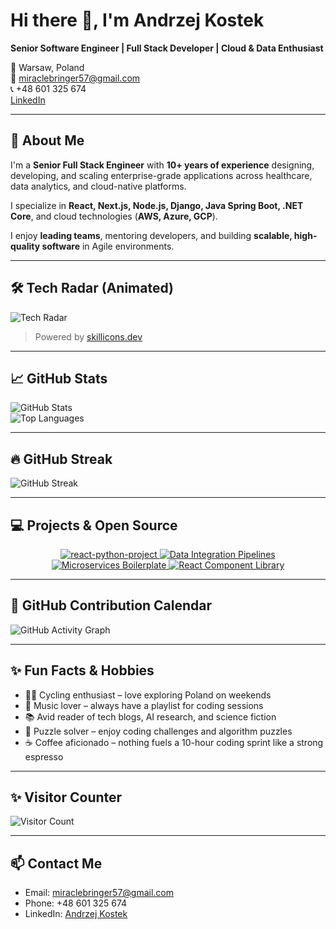 # Hi there 👋, I'm Andrzej Kostek

**Senior Software Engineer | Full Stack Developer | Cloud & Data Enthusiast**  

📍 Warsaw, Poland  
📧 miraclebringer57@gmail.com  
📞 +48 601 325 674  
[LinkedIn](https://www.linkedin.com/in/andrzej-kostek-9a19a0388/)

---

## 🚀 About Me

I'm a **Senior Full Stack Engineer** with **10+ years of experience** designing, developing, and scaling enterprise-grade applications across healthcare, data analytics, and cloud-native platforms.  

I specialize in **React, Next.js, Node.js, Django, Java Spring Boot, .NET Core**, and cloud technologies (**AWS, Azure, GCP**).  

I enjoy **leading teams**, mentoring developers, and building **scalable, high-quality software** in Agile environments.

---

## 🛠 Tech Radar (Animated)

![Tech Radar](https://skillicons.dev/icons?i=python,java,csharp,js,ts,nodejs,react,nextjs,django,spring,aws,azure,gcp,docker,kubernetes,terraform,postgres,mysql,mongodb,kafka,rabbitmq,jest,pytest,tailwind,materialui)

> Powered by [skillicons.dev](https://skillicons.dev)

---

## 📈 GitHub Stats

![GitHub Stats](https://github-readme-stats.vercel.app/api?username=HickAI&show_icons=true&theme=radical)  
![Top Languages](https://github-readme-stats.vercel.app/api/top-langs/?username=HickAI&layout=compact&theme=radical)

---

## 🔥 GitHub Streak

![GitHub Streak](https://github-readme-streak-stats.herokuapp.com/?user=HickAI&theme=radical&hide_border=true)

---

## 💻 Projects & Open Source

<div align="center">
  <a href="https://github.com/HickAI/react-python">
    <img src="https://github-readme-stats.vercel.app/api/pin/?username=HickAI&repo=react-python&theme=radical" alt="react-python-project" />
  </a>
  <a href="https://github.com/HickAI/data-pipelines">
    <img src="https://github-readme-stats.vercel.app/api/pin/?username=HickAI&repo=data-pipelines&theme=radical" alt="Data Integration Pipelines" />
  </a>
  <a href="https://github.com/HickAI/microservices-boilerplate">
    <img src="https://github-readme-stats.vercel.app/api/pin/?username=HickAI&repo=microservices-boilerplate&theme=radical" alt="Microservices Boilerplate" />
  </a>
  <a href="https://github.com/HickAI/react-components">
    <img src="https://github-readme-stats.vercel.app/api/pin/?username=HickAI&repo=react-components&theme=radical" alt="React Component Library" />
  </a>
</div>

---

## 📅 GitHub Contribution Calendar

![GitHub Activity Graph](https://github.com/HickAI&theme=radical&hide_border=true&area=true)



---

## ✨ Fun Facts & Hobbies

- 🚴‍♂️ Cycling enthusiast – love exploring Poland on weekends  
- 🎵 Music lover – always have a playlist for coding sessions  
- 📚 Avid reader of tech blogs, AI research, and science fiction  
- 🧩 Puzzle solver – enjoy coding challenges and algorithm puzzles  
- ☕ Coffee aficionado – nothing fuels a 10-hour coding sprint like a strong espresso  

---

## ✨ Visitor Counter

![Visitor Count](https://profile-counter.glitch.me/HickAI/count.svg)

---

## 📫 Contact Me

- Email: miraclebringer57@gmail.com  
- Phone: +48 601 325 674  
- LinkedIn: [Andrzej Kostek](https://www.linkedin.com/in/andrzej-kostek-9a19a0388/)  

